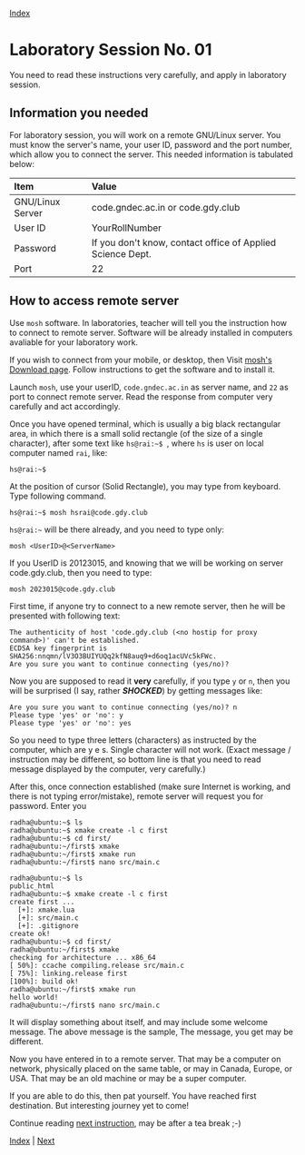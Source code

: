 [Index](../Lab.md)

# Laboratory Session No. 01

You need to read these instructions very carefully, and apply in laboratory
session.

## Information you needed

For laboratory session, you will work on a remote GNU/Linux server. You must
know the server's name, your user ID, password and the port number, which
allow you to connect the server. This needed information is tabulated below:

| Item | Value |
|:--- |:--- |
| GNU/Linux Server | code.gndec.ac.in or code.gdy.club |
| User ID | YourRollNumber |
| Password | If you don't know, contact office of Applied Science Dept. |
| Port | 22 |

## How to access remote server

Use `mosh` software. In laboratories, teacher will tell you the instruction
how to connect to remote server. Software will be already installed in
computers avaliable for your laboratory work.

If you wish to connect from your mobile, or desktop, then Visit [mosh's
Download page](https://mosh.org/#getting). Follow instructions to get the
software and to install it.

Launch `mosh`, use your userID, `code.gndec.ac.in` as server name, and `22`
as port to connect remote server. Read the response from computer very carefully
and act accordingly. 

Once you have opened terminal, which is usually a big black rectangular
area, in which there is a small solid rectangle (of the size of a single
character), after some text like `hs@rai:~$ `, where `hs` is user on local
computer named `rai`, like:

	hs@rai:~$ 

At the position of cursor (Solid Rectangle), you may type from keyboard. 
Type following command.

	hs@rai:~$ mosh hsrai@code.gdy.club

`hs@rai:~` will be there already, and you need to type only:

	mosh <UserID>@<ServerName>

If you UserID is 20123015, and knowing that we will be working on server
code.gdy.club, then you need to type:

	mosh 2023015@code.gdy.club

First time, if anyone try to connect to a new remote server, then he will be
presented with following text:

	The authenticity of host 'code.gdy.club (<no hostip for proxy command>)' can't be established.
	ECDSA key fingerprint is SHA256:nnqmn/lV3O3BUIYUQq2kfN8auq9+d6oq1acUVc5kFWc.
	Are you sure you want to continue connecting (yes/no)?


Now you are supposed to read it **very** carefully, if you type `y` or `n`, then
you will be surprised (I say, rather **_SHOCKED_**) by getting messages like:

	Are you sure you want to continue connecting (yes/no)? n
	Please type 'yes' or 'no': y
	Please type 'yes' or 'no': yes

So you need to type three letters (characters) as instructed by the computer,
which are y e s. Single character will not work. (Exact message / instruction
may be different, so bottom line is that you need to read message displayed
by the computer, very carefully.)

After this, once connection established (make sure Internet is working, and
there is not typing error/mistake), remote server will request you for
password. Enter you 

	radha@ubuntu:~$ ls
	radha@ubuntu:~$ xmake create -l c first
	radha@ubuntu:~$ cd first/
	radha@ubuntu:~/first$ xmake
	radha@ubuntu:~/first$ xmake run
	radha@ubuntu:~/first$ nano src/main.c 

	radha@ubuntu:~$ ls
	public_html
	radha@ubuntu:~$ xmake create -l c first
	create first ...
	  [+]: xmake.lua
	  [+]: src/main.c
	  [+]: .gitignore
	create ok!
	radha@ubuntu:~$ cd first/
	radha@ubuntu:~/first$ xmake
	checking for architecture ... x86_64
	[ 50%]: ccache compiling.release src/main.c
	[ 75%]: linking.release first
	[100%]: build ok!
	radha@ubuntu:~/first$ xmake run
	hello world!
	radha@ubuntu:~/first$ nano src/main.c 

It will display something about itself, and may include some welcome
message. The above message is the sample, The message, you get may be different.

Now you have entered in to a remote server. That may be a computer on
network, physically placed on the same table, or may in Canada, Europe, or
USA. That may be an old machine or may be a super computer.

If you are able to do this, then pat yourself. You have reached first
destination. But interesting journey yet to come!

Continue reading [next instruction](Compiling_and_running_1st_program.md), may be after a tea break ;-) 

[Index](../Lab.md) | [Next](Compiling_and_running_1st_program.md)
